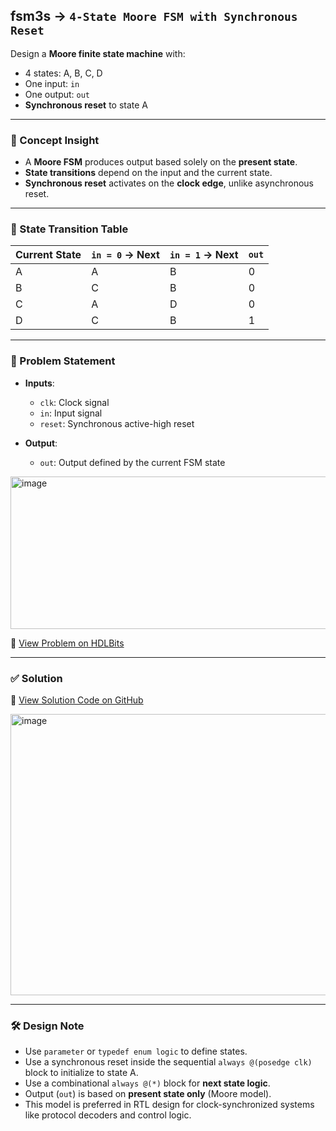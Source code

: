 ## fsm3s → `4-State Moore FSM with Synchronous Reset`

Design a **Moore finite state machine** with:
- 4 states: A, B, C, D
- One input: `in`
- One output: `out`
- **Synchronous reset** to state A

---

### 🧠 Concept Insight

- A **Moore FSM** produces output based solely on the **present state**.
- **State transitions** depend on the input and the current state.
- **Synchronous reset** activates on the **clock edge**, unlike asynchronous reset.

---

### 📘 State Transition Table

| Current State | `in = 0` → Next | `in = 1` → Next | `out` |
|---------------|-----------------|-----------------|--------|
| A             | A               | B               | 0      |
| B             | C               | B               | 0      |
| C             | A               | D               | 0      |
| D             | C               | B               | 1      |

---

### 📘 Problem Statement

- **Inputs**:
  - `clk`: Clock signal
  - `in`: Input signal
  - `reset`: Synchronous active-high reset

- **Output**:
  - `out`: Output defined by the current FSM state

<img width="531" height="244" alt="image" src="https://github.com/user-attachments/assets/f1d5a60d-93e6-449a-9364-d3717738c82a" />

🔗 [View Problem on HDLBits](https://hdlbits.01xz.net/wiki/Fsm3s)

---

### ✅ Solution  
📄 [View Solution Code on GitHub](https://github.com/EswarAdithya011/HDLBits/blob/main/Problem%20Sets/3.%20Circuits/Sequential%20logic/3.9%20Finite%20State%20Machines/3.9.8%20Simple%20FSM%203(synchronous%20reset)/fsm3s.v)

<img width="513" height="450" alt="image" src="https://github.com/user-attachments/assets/5e9513f9-c81a-4645-b007-32eb1c0d84fa" />

---

### 🛠 Design Note

- Use `parameter` or `typedef enum logic` to define states.
- Use a synchronous reset inside the sequential `always @(posedge clk)` block to initialize to state A.
- Use a combinational `always @(*)` block for **next state logic**.
- Output (`out`) is based on **present state only** (Moore model).
- This model is preferred in RTL design for clock-synchronized systems like protocol decoders and control logic.

